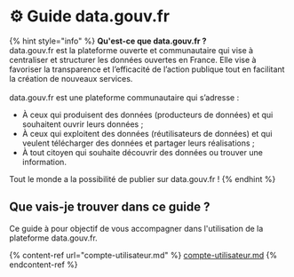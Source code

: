 # ⚙ Guide data.gouv.fr

{% hint style="info" %}
**Qu'est-ce que data.gouv.fr ?** \
data.gouv.fr est la plateforme ouverte et communautaire qui vise à centraliser et structurer les données ouvertes en France. Elle vise à favoriser la transparence et l’efficacité de l’action publique tout en facilitant la création de nouveaux services.\
\
data.gouv.fr est une plateforme communautaire qui s’adresse :

* À ceux qui produisent des données (producteurs de données) et qui souhaitent ouvrir leurs données ;
* À ceux qui exploitent des données (réutilisateurs de données) et qui veulent télécharger des données et partager leurs réalisations ;
* À tout citoyen qui souhaite découvrir des données ou trouver une information.

Tout le monde a la possibilité de publier sur data.gouv.fr !
{% endhint %}



## Que vais-je trouver dans ce guide ?&#x20;

Ce guide à pour objectif de vous accompagner dans l'utilisation de la plateforme data.gouv.fr.&#x20;





{% content-ref url="compte-utilisateur.md" %}
[compte-utilisateur.md](compte-utilisateur.md)
{% endcontent-ref %}









